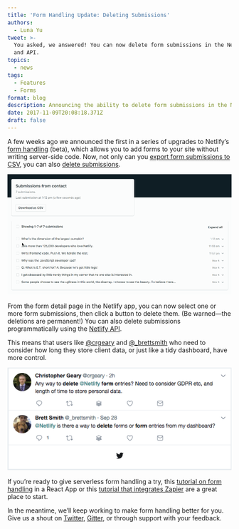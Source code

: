 ```yaml
---
title: 'Form Handling Update: Deleting Submissions'
authors:
  - Luna Yu
tweet: >-
  You asked, we answered! You can now delete form submissions in the Netlify app
  and API.
topics:
  - news
tags:
  - Features
  - Forms
format: blog
description: Announcing the ability to delete form submissions in the Netlify app and API.
date: 2017-11-09T20:08:18.371Z
draft: false
---
```

A few weeks ago we announced the first in a series of upgrades to Netlify’s [form handling](https://www.netlify.com/docs/form-handling/) (beta), which allows you to add forms to your site without writing server-side code. Now, not only can you [export form submissions to CSV](https://www.netlify.com/docs/form-handling/#exporting-submissions), you can also [delete submissions](https://www.netlify.com/docs/form-handling/#deleting-submissions).

![delete submissions flow](/v3/img/blog/delete_submissions_v3.gif)

From the form detail page in the Netlify app, you can now select one or more form submissions, then click a button to delete them. (Be warned—the deletions are permanent!) You can also delete submissions programmatically using the [Netlify API](https://www.netlify.com/docs/api/#form-submissions).

This means that users like [@crgeary](https://twitter.com/crgeary) and [@_brettsmith](https://twitter.com/_brettsmith) who need to consider how long they store client data, or just like a tidy dashboard, have more control.

![User tweets requesting deleting form submissions.](/v3/img/blog/delete_submission_twitter_requests.png)

If you’re ready to give serverless form handling a try, this [tutorial on form handling](https://www.netlify.com/blog/2017/07/20/how-to-integrate-netlifys-form-handling-in-a-react-app/) in a React App or this [tutorial that integrates Zapier](https://www.netlify.com/blog/2017/09/19/form-handling-with-the-jamstack-and-netlify/) are a great place to start.

In the meantime, we’ll keep working to make form handling better for you. Give us a shout on [Twitter](https://twitter.com/Netlify), [Gitter](https://gitter.im/netlify/home), or through support with your feedback.
